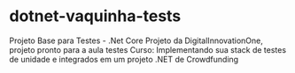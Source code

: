 # dotnet-vaquinha-tests
Projeto Base para Testes - .Net Core
Projeto da  DigitalInnovationOne, projeto pronto para a aula testes
Curso: Implementando sua stack de testes de unidade e integrados em um projeto .NET de Crowdfunding
